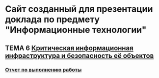 # Сайт созданный для презентации доклада по предмету "Информационные технологии"
 
 
## ТЕМА 6 [ Критическая информационная инфраструктура и безопасность её объектов ](base/base.md)
### [Отчет по выполнению работы](stage.md)
